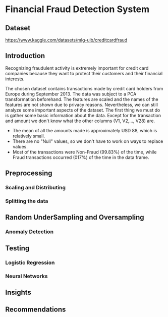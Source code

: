 # Financial Fraud Detection System

## Dataset

https://www.kaggle.com/datasets/mlg-ulb/creditcardfraud

## Introduction

Recognizing fraudulent activity is extremely important for credit card companies because they want to protect their customers and their financial interests. 

The chosen dataset contains transactions made by credit card holders from Europe during September 2013. The data was subject to a PCA transformation beforehand. The features are scaled and the names of the features are not shown due to privacy reasons. Nevertheless, we can still analyze some important aspects of the dataset. The first thing we must do is gather some basic information about the data. Except for the transaction and amount we don't know what the other columns (V1, V2,..., V28) are.

- The mean of all the amounts made is approximately USD 88, which is relatively small.
- There are no "Null" values, so we don't have to work on ways to replace values.
- Most of the transactions were Non-Fraud (99.83%) of the time, while Fraud transactions occurred (017%) of the time in the data frame.


## Preprocessing

### Scaling and Distributing 

### Splitting the data

## Random UnderSampling and Oversampling

### Anomaly Detection

## Testing

### Logistic Regression

### Neural Networks

## Insights 

## Recommendations 
